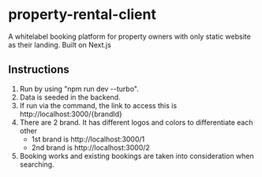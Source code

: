 # property-rental-client
A whitelabel booking platform for property owners with only static website as their landing.
Built on Next.js


## Instructions
1. Run by using "npm run dev --turbo".
2. Data is seeded in the backend.
3. If run via the command, the link to access this is http://localhost:3000/{brandId}
4. There are 2 brand. It has different logos and colors to differentiate each other
     - 1st brand is http://localhost:3000/1
     - 2nd brand is http://localhost:3000/2
5. Booking works and existing bookings are taken into consideration when searching.
